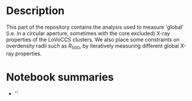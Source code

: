 # Description
This part of the repository contains the analysis used to measure 'global' (i.e. in a circular aperture, sometimes with the core excluded) X-ray properties of the LoVoCCS clusters. We also place some constraints on overdensity radii such as $R_{500}$, by iteratively measuring different global X-ray properties.

# Notebook summaries

* ''
